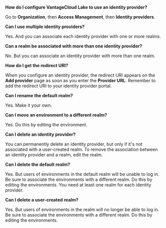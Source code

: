 
**How do I configure VantageCloud Lake to use an identity provider?**

Go to **Organization**, then **Access Management**, then **Identity providers**.

**Can I use multiple identity providers?**

Yes. And you can associate each identity provider with one or more realms.

**Can a realm be associated with more than one identity provider?**

No. But you can associate an identity provider with more than one realm.

**How do I get the redirect URI?**

When you configure an identity provider, the redirect URI appears on the **Add provider** page as soon as you enter the **Provider URL**. Remember to add the redirect URI to your identity provider portal.

**Can I rename the default realm?**

Yes. Make it your own.

**Can I move an environment to a different realm?**

Yes. Do this by editing the environment.

**Can I delete an identity provider?**

You can permanently delete an identity provider, but only if it's not associated with a user-created realm. To remove the association between an identity provider and a realm, edit the realm.

**Can I delete the default realm?**

Yes. But users of environments in the default realm will be unable to log in. Be sure to associate the environments with a different realm. Do this by editing the environments. You need at least one realm for each identity provider.

**Can I delete a user-created realm?**

Yes. But users of environments in the realm will no longer be able to log in. Be sure to associate the environments with a different realm. Do this by editing the environments.

